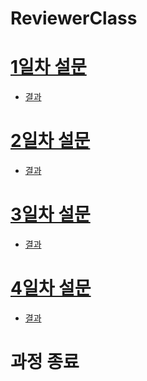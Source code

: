 # ReviewerClass

# [1일차 설문](https://docs.google.com/forms/d/1dbsHrvQ3HJewOuJoMJiNrhwz03gVDc4zMP8dLn0SKg0/edit)
- [결과]()

# [2일차 설문]()
- [결과]()

# [3일차 설문]()
- [결과]()

# [4일차 설문]()
- [결과]()

# 과정 종료 
